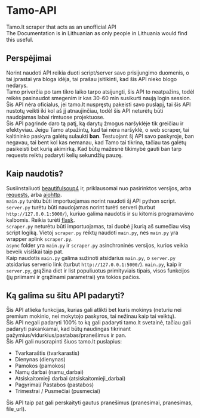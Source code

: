# Tamo-API
Tamo.lt scraper that acts as an unofficial API  
The Documentation is in Lithuanian as only people in Lithuania would find this useful.
## Perspėjimai
Norint naudoti API reikia duoti script/server savo prisijungimo duomenis, o tai įprastai yra bloga idėja, tai prašau įsitikinti, kad šis API nieko blogo nedarys.  
Tamo priverčia po tam tikro laiko tarpo atsijungti, šis API to neatpažins, todėl reikės pasinaudot smegenim ir kas 30-60 min susikurti naują login session.  
Šis API nėra oficialus, jei tamo.lt nuspręstų pakeisti savo puslapį, tai šis API nustotų veikti iki kol aš jį atnaujinčiau, todėl šis API neturėtų būti naudojamas labai rimtuose projektuose.  
Šis API pagrinde daro tą patį, ką darytų žmogus naršyklėje tik greičiau ir efektyviau. Jeigu Tamo atpažintų, kad tai nėra naršyklė, o web scraper, tai kaltininko paskyra galėtų sulaukti **ban**. Testuojant šį API savo paskyroje, ban negavau, tai bent kol kas nemanau, kad Tamo tai tikrina, tačiau tas galėtų pasikeisti bet kurią akimirką. Kad būtų mažesnė tikimybė gauti ban tarp requests reiktų padaryti kelių sekundžių pauzę.
## Kaip naudotis?
Susiinstaliuoti [beautifulsoup4](https://pypi.org/project/beautifulsoup4/) ir, priklausomai nuo pasirinktos versijos, arba [requests](https://pypi.org/project/requests/), arba [aiohttp](https://pypi.org/project/aiohttp/).  
`main.py` turėtu būti importuojamas norint naudoti šį API python script.  
`server.py` turėtu būti naudojamas norint turėti serveri (turbut `http://127.0.0.1:5000/`), kuriuo galima naudotis ir su kitomis programavimo kalbomis. Reikia turėti [flask](https://pypi.org/project/Flask/).  
`scraper.py` neturėtu būti importuojamas, tai duobė į kurią aš sumečiau visą script logiką. Vietoj `scraper.py` reiktų naudoti `main.py`, nes `main.py` yra wrapper aplink `scraper.py`.  
`async` folder yra `main.py` ir `scraper.py` asinchroninės versijos, kurios veikia beveik visiškai taip pat.   
Kaip naudotis `main.py` galima sužinoti atsidarius `main.py`, o `server.py` atsidarius serverio link (turbut `http://127.0.0.1:5000/`). `main.py`, kaip ir `server.py`, grąžina dict ir list populiuotus primityviais tipais, visos funkcijos (jų priimami ir grąžinami parametrai) yra tokios pačios.  
## Ką galima su šitu API padaryti?
Šis API atlieka funkcijas, kurias gali atlikti bet kuris mokinys (neturiu nei premium mokinio, nei mokytojo paskyros, tai nežinau kaip tai veiktų).  
Šis API negali padaryti 100% to ką gali padaryti tamo.lt svetainė, tačiau gali padaryti pakankamai, kad būtų naudingas tikrinant pažymius/vidurkius/pastabas/pranešimus ir pan.  
Šis API gali nuscrapinti šiuos tamo.lt puslapius:
* Tvarkaraštis (tvarkarastis)
* Dienynas (dienynas)
* Pamokos (pamokos)
* Namų darbai (namu_darbai)
* Atsiskaitomieji darbai (atsiskaitomieji_darbai)
* Pagyrimai/ Pastabos (pastabos)
* Trimestrai / Pusmečiai (pusmeciai)  

Šis API taip pat gali perskaityti gautus pranešimus (pranesimai, pranesimas, file_url).
